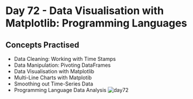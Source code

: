 # Day 72 - Data Visualisation with Matplotlib: Programming Languages
## Concepts Practised
- Data Cleaning: Working with Time Stamps
- Data Manipulation: Pivoting DataFrames
- Data Visualisation with Matplotlib
- Multi-Line Charts with Matplotib
- Smoothing out Time-Series Data
- Programming Language Data Analysis
![day72](https://user-images.githubusercontent.com/98851253/165797022-d12a3886-8d1c-43f3-aaed-23e95fc01026.png)
